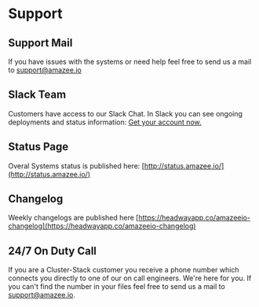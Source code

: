 # Support

## Support Mail
If you have issues with the systems or need help feel free to send us a mail to support@amazee.io

## Slack Team
Customers have access to our Slack Chat. In Slack you can see ongoing deployments and status information: [Get your account now.](https://slackinvite.me/to/amazeeio)

## Status Page
Overal Systems status is published here:  [http://status.amazee.io/](http://status.amazee.io/)

## Changelog
Weekly changelogs are published here [https://headwayapp.co/amazeeio-changelog](https://headwayapp.co/amazeeio-changelog)

## 24/7 On Duty Call
If you are a Cluster-Stack customer you receive a phone number which connects you directly to one of our on call engineers. We're here for you. If you can't find the number in your files feel free to send us a mail to support@amazee.io.
